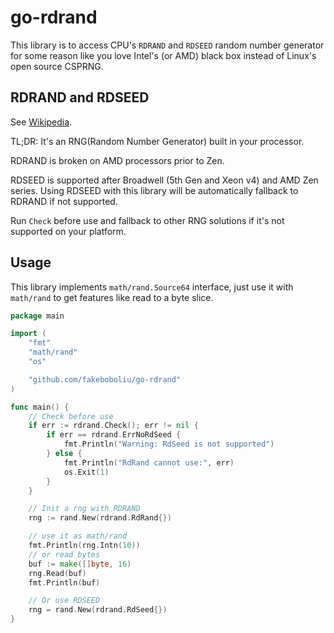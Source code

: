 # go-rdrand

This library is to access CPU's `RDRAND` and `RDSEED`
random number generator for some reason like you love
Intel's (or AMD) black box instead of Linux's open source
CSPRNG.

## RDRAND and RDSEED

See [Wikipedia](https://en.wikipedia.org/wiki/RDRAND).

TL;DR: It's an RNG(Random Number Generator) built in
your processor.

RDRAND is broken on AMD processors prior to Zen.

RDSEED is supported after Broadwell (5th Gen and Xeon v4) 
and AMD Zen series. Using RDSEED with this library will 
be automatically fallback to RDRAND if not supported.

Run `Check` before use and fallback to other RNG 
solutions if it's not supported on your platform.

## Usage

This library implements `math/rand.Source64` interface, 
just use it with `math/rand` to get features like read
to a byte slice.

```go
package main

import (
	"fmt"
	"math/rand"
	"os"

	"github.com/fakeboboliu/go-rdrand"
)

func main() {
	// Check before use
	if err := rdrand.Check(); err != nil {
		if err == rdrand.ErrNoRdSeed {
			fmt.Println("Warning: RdSeed is not supported")
		} else {
			fmt.Println("RdRand cannot use:", err)
			os.Exit(1)
		}
	}

	// Init a rng with RDRAND
	rng := rand.New(rdrand.RdRand{})

	// use it as math/rand
	fmt.Println(rng.Intn(10))
	// or read bytes
	buf := make([]byte, 16)
	rng.Read(buf)
	fmt.Println(buf)

	// Or use RDSEED
	rng = rand.New(rdrand.RdSeed{})
}
```